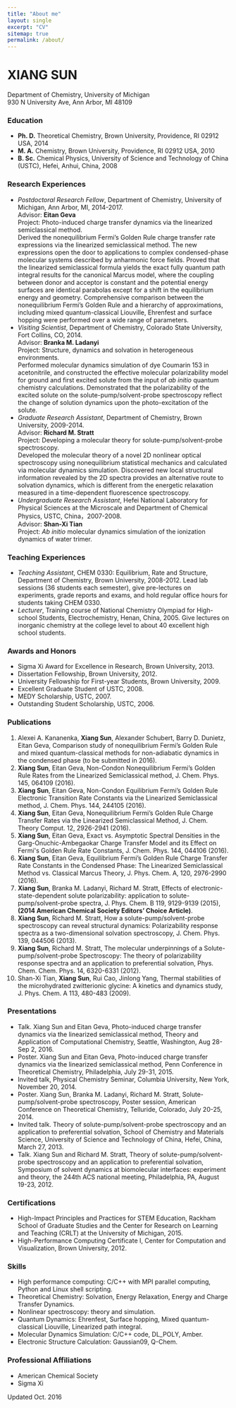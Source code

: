 ---title: "About me" layout: single excerpt: "CV" sitemap: true permalink: /about/  ---# XIANG SUNDepartment of Chemistry, University of Michigan  930 N University Ave, Ann Arbor, MI 48109  ### Education  * **Ph. D.** Theoretical Chemistry, Brown University, Providence, RI 02912 USA, 2014* **M. A.** Chemistry, Brown University, Providence, RI 02912 USA, 2010 * **B. Sc.** Chemical Physics, University of Science and Technology of China (USTC), Hefei, Anhui, China, 2008### Research Experiences* _Postdoctoral Research Fellow_, Department of Chemistry, University of Michigan, Ann Arbor, MI, 2014-2017.  Advisor: **Eitan Geva**  Project: Photo-induced charge transfer dynamics via the linearized semiclassical method.  Derived the nonequilibrium Fermi’s Golden Rule charge transfer rate expressions via thelinearized semiclassical method. The new expressions open the door to applications to complexcondensed-phase molecular systems described by anharmonic force fields. Proved that thelinearized semiclassical formula yields the exact fully quantum path integral results for thecanonical Marcus model, where the coupling between donor and acceptor is constant and thepotential energy surfaces are identical parabolas except for a shift in the equilibrium energy andgeometry. Comprehensive comparison between the nonequilibrium Fermi’s Golden Rule and ahierarchy of approximations, including mixed quantum-classical Liouville, Ehrenfest and surfacehopping were performed over a wide range of parameters.* _Visiting Scientist_, Department of Chemistry, Colorado State University, Fort Collins, CO, 2014.  Advisor: **Branka M. Ladanyi**  Project: Structure, dynamics and solvation in heterogeneous environments.  Performed molecular dynamics simulation of dye Coumarin 153 in acetonitrile, and constructedthe effective molecular polarizability model for ground and first excited solute from the input of _abinitio_ quantum chemistry calculations. Demonstrated that the polarizability of the excited solute onthe solute-pump/solvent-probe spectroscopy reflect the change of solution dynamics upon thephoto-excitation of the solute.* _Graduate Research Assistant_, Department of Chemistry, Brown University, 2009-2014.  Advisor: **Richard M. Stratt**  Project: Developing a molecular theory for solute-pump/solvent-probe spectroscopy.   Developed the molecular theory of a novel 2D nonlinear optical spectroscopy usingnonequilibrium statistical mechanics and calculated via molecular dynamics simulation. Discoverednew local structural information revealed by the 2D spectra provides an alternative route tosolvation dynamics, which is different from the energetic relaxation measured in a time-dependentfluorescence spectroscopy. * _Undergraduate Research Assistant_, Hefei National Laboratory for Physical Sciences at theMicroscale and Department of Chemical Physics, USTC, China，2007-2008.  Advisor: **Shan-Xi Tian**  Project: _Ab initio_ molecular dynamics simulation of the ionization dynamics of water trimer.    ### Teaching Experiences* _Teaching Assistant_, CHEM 0330: Equilibrium, Rate and Structure, Department of Chemistry,Brown University, 2008-2012. Lead lab sessions (36 students each semester), give pre-lectures on experiments, grade reports and exams, and hold regular office hours for students taking CHEM 0330.* _Lecturer_, Training course of National Chemistry Olympiad for High-school Students,Electrochemistry, Henan, China, 2005. Give lectures on inorganic chemistry at the college level to about40 excellent high school students.### Awards and Honors* Sigma Xi Award for Excellence in Research, Brown University, 2013.* Dissertation Fellowship, Brown University, 2012.* University Fellowship for First-year Students, Brown University, 2009.* Excellent Graduate Student of USTC, 2008.* MEDY Scholarship, USTC, 2007.* Outstanding Student Scholarship, USTC, 2006.### Publications1. Alexei A. Kananenka, **Xiang Sun**, Alexander Schubert, Barry D. Dunietz, Eitan Geva, Comparisonstudy of nonequilibrium Fermi’s Golden Rule and mixed quantum-classical methods fornon-adiabatic dynamics in the condensed phase (to be submitted in 2016).2. **Xiang Sun**, Eitan Geva, Non-Condon Nonequilibrium Fermi’s Golden Rule Rates from theLinearized Semiclassical method, J. Chem. Phys. 145, 064109 (2016).3. **Xiang Sun**, Eitan Geva, Non-Condon Equilibrium Fermi’s Golden Rule Electronic Transition RateConstants via the Linearized Semiclassical method, J. Chem. Phys. 144, 244105 (2016).4. **Xiang Sun**, Eitan Geva, Nonequilibrium Fermi’s Golden Rule Charge Transfer Rates via theLinearized Semiclassical Method, J. Chem. Theory Comput. 12, 2926-2941 (2016).5. **Xiang Sun**, Eitan Geva, Exact vs. Asymptotic Spectral Densities in the Garg-Onuchic-AmbegaokarCharge Transfer Model and its Effect on Fermi's Golden Rule Rate Constants, J. Chem. Phys. 144,044106 (2016).6. **Xiang Sun**, Eitan Geva, Equilibrium Fermi’s Golden Rule Charge Transfer Rate Constants in theCondensed Phase: The Linearized Semiclassical Method vs. Classical Marcus Theory, J. Phys.Chem. A, 120, 2976-2990 (2016).7. **Xiang Sun**, Branka M. Ladanyi, Richard M. Stratt, Effects of electronic-state-dependent solutepolarizability: application to solute-pump/solvent-probe spectra, J. Phys. Chem. B 119, 9129-9139(2015), **(2014 American Chemical Society Editors’ Choice Article)**.8. **Xiang Sun**, Richard M. Stratt, How a solute-pump/solvent-probe spectroscopy can reveal structuraldynamics: Polarizability response spectra as a two-dimensional solvation spectroscopy, J. Chem.Phys. 139, 044506 (2013).9. **Xiang Sun**, Richard M. Stratt, The molecular underpinnings of a Solute-pump/solvent-probeSpectroscopy: The theory of polarizability response spectra and an application to preferentialsolvation, Phys. Chem. Chem. Phys. 14, 6320-6331 (2012).10. Shan-Xi Tian, **Xiang Sun**, Rui Cao, Jinlong Yang, Thermal stabilities of the microhydratedzwitterionic glycine: A kinetics and dynamics study, J. Phys. Chem. A 113, 480-483 (2009).### Presentations* Talk. Xiang Sun and Eitan Geva, Photo-induced charge transfer dynamics via the linearized semiclassical method, Theory and Application of Computational Chemistry, Seattle, Washington, Aug 28-Sep 2, 2016.* Poster. Xiang Sun and Eitan Geva, Photo-induced charge transfer dynamics via the linearized semiclassical method, Penn Conference in Theoretical Chemistry, Philadelphia, July 29-31, 2015.* Invited talk, Physical Chemistry Seminar, Columbia University, New York, November 20, 2014.* Poster. Xiang Sun, Branka M. Ladanyi, Richard M. Stratt, Solute-pump/solvent-probe spectroscopy, Poster session, American Conference on Theoretical Chemistry, Telluride, Colorado, July 20-25, 2014.* Invited talk. Theory of solute-pump/solvent-probe spectroscopy and an application to preferential solvation, School of Chemistry and Materials Science, University of Science and Technology of China, Hefei, China, March 27, 2013.* Talk. Xiang Sun and Richard M. Stratt, Theory of solute-pump/solvent-probe spectroscopy and an application to preferential solvation, Symposium of solvent dynamics at biomolecular interfaces: experiment and theory, the 244th ACS national meeting, Philadelphia, PA, August 19-23, 2012.### Certifications* High-Impact Principles and Practices for STEM Education, Rackham School of Graduate Studiesand the Center for Research on Learning and Teaching (CRLT) at the University of Michigan, 2015.* High-Performance Computing Certificate I, Center for Computation and Visualization, BrownUniversity, 2012.### Skills* High performance computing: C/C++ with MPI parallel computing, Python and Linux shell scripting.* Theoretical Chemistry: Solvation, Energy Relaxation, Energy and Charge Transfer Dynamics.* Nonlinear spectroscopy: theory and simulation.* Quantum Dynamics: Ehrenfest, Surface hopping, Mixed quantum-classical Liouville, Linearized path integral.* Molecular Dynamics Simulation: C/C++ code, DL_POLY, Amber.* Electronic Structure Calculation: Gaussian09, Q-Chem.### Professional Affiliations* American Chemical Society* Sigma XiUpdated Oct. 2016